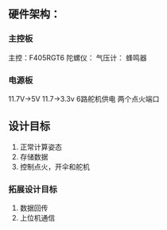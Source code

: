## 硬件架构：
### 主控板
主控：F405RGT6
陀螺仪：
气压计：
蜂鸣器
### 电源板
11.7V->5V
11.7->3.3v
6路舵机供电
两个点火端口

## 设计目标
1. 正常计算姿态
2. 存储数据
3. 控制点火，开伞和舵机
### 拓展设计目标
1. 数据回传
2. 上位机通信